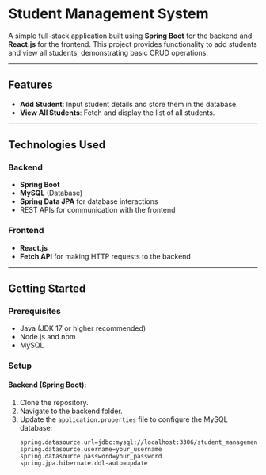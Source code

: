 # Student Management System  

A simple full-stack application built using **Spring Boot** for the backend and **React.js** for the frontend. This project provides functionality to add students and view all students, demonstrating basic CRUD operations.  

---

## Features  
- **Add Student**: Input student details and store them in the database.  
- **View All Students**: Fetch and display the list of all students.  

---

## Technologies Used  

### Backend  
- **Spring Boot**  
- **MySQL** (Database)  
- **Spring Data JPA** for database interactions  
- REST APIs for communication with the frontend  

### Frontend  
- **React.js**  
- **Fetch API** for making HTTP requests to the backend  

---

## Getting Started  

### Prerequisites  
- Java (JDK 17 or higher recommended)  
- Node.js and npm  
- MySQL  

### Setup  

#### Backend (Spring Boot):  
1. Clone the repository.  
2. Navigate to the backend folder.  
3. Update the `application.properties` file to configure the MySQL database:  
   ```properties
   spring.datasource.url=jdbc:mysql://localhost:3306/student_management
   spring.datasource.username=your_username
   spring.datasource.password=your_password
   spring.jpa.hibernate.ddl-auto=update
